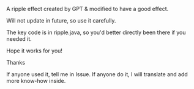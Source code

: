 A ripple effect created by GPT & modified to have a good effect.

Will not update in future, so use it carefully.

The key code is in ripple.java, so you'd better directly been there if you needed it.

Hope it works for you!

Thanks

If anyone used it, tell me in Issue. If anyone do it, I will translate and add more know-how inside.
